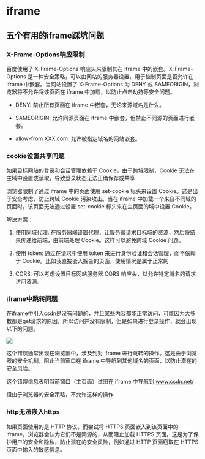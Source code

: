 # iframe


## 五个有用的iframe踩坑问题

### X-Frame-Options响应限制

百度使用了 X-Frame-Options 响应头来限制其在 iframe 中的嵌套。X-Frame-Options 是一种安全策略，可以由网站的服务器设置，用于控制页面是否允许在 iframe 中嵌套。当网站设置了 X-Frame-Options 为 DENY 或 SAMEORIGIN，浏览器将不允许将该页面在 iframe 中加载，以防止点击劫持等安全问题。


+ DENY: 禁止所有页面在 iframe 中嵌套，无论来源域名是什么。

+ SAMEORIGIN: 允许同源页面在 iframe 中嵌套，但禁止不同源的页面进行嵌套。

+ allow-from XXX.com: 允许被指定域名的网站嵌套。

### cookie设置共享问题

如果目标网站的登录和会话管理依赖于 Cookie，由于跨域限制，Cookie 无法在主域中设置或读取，导致登录状态无法正确保存或共享

浏览器限制了通过 iframe 中的页面使用 set-cookie 标头来设置 Cookie。这是出于安全考虑，防止跨域 Cookie 污染攻击。当在 iframe 中加载一个来自不同域的页面时，该页面无法通过设置 set-cookie 标头来在主页面的域中设置 Cookie。


解决方案：

1. 使用同域代理: 在服务器端设置代理，让服务器请求目标域的资源，然后将结果传递给前端，由前端处理 Cookie。这样可以避免跨域 Cookie 问题。

2. 使用 token: 通过在请求中使用 token 来进行身份验证和会话管理，而不依赖于 Cookie。比如我直接嵌入掘金的页面，使用情况是属于正常的

3. CORS: 可以考虑设置目标网站服务器 CORS 响应头，以允许特定域名的请求访问资源。


### iframe中跳转问题

在iframe中引入csdn是没有问题的，并且某些内容都能正常访问，可能因为大多数都是get请求的原因，所以访问并没有限制，但是如果进行登录操作，就会出现以下的问题。

![](https://pic.imgdb.cn/item/65dc09079f345e8d037b13df.jpg)

这个错误通常出现在浏览器中，涉及到对 iframe 进行跳转的操作。这是由于浏览器的安全机制，阻止当前窗口在 iframe 中导航到其他域名的页面，以防止潜在的安全风险。

这个错误信息表明当前窗口（主页面）试图在 iframe 中导航到 www.csdn.net/

但由于浏览器的安全策略，不允许这样的操作


### http无法嵌入https

如果页面使用的是 HTTP 协议，而尝试将 HTTPS 页面嵌入到该页面中的 iframe，浏览器会认为它们不是同源的，从而阻止加载 HTTPS 页面。这是为了保护用户的安全和隐私，防止潜在的安全风险，例如通过 HTTP 页面窃取在 HTTPS 页面中输入的敏感信息。


